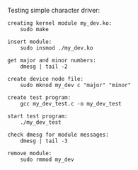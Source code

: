 Testing simple character driver:

    creating kernel module my_dev.ko:
        sudo make

    insert module:
        sudo insmod ./my_dev.ko

    get major and minor numbers:
        dmesg | tail -2

    create device node file:
        sudo mknod my_dev c "major" "minor"

    create test program:
        gcc my_dev_test.c -o my_dev_test

    start test program:
        ./my_dev_test

    check dmesg for module messages:
        dmesg | tail -3

    remove module:
        sudo rmmod my_dev
